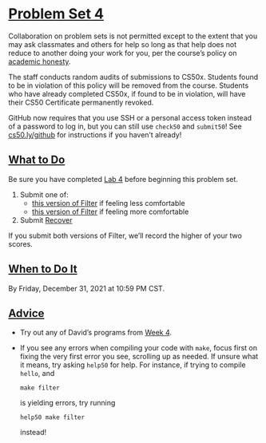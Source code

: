 [Problem Set 4](#problem-set-4)
===============================

Collaboration on problem sets is not permitted except to the extent that you may ask classmates and others for help so long as that help does not reduce to another doing your work for you, per the course’s policy on [academic honesty](../../syllabus/#academic-honesty).

The staff conducts random audits of submissions to CS50x. Students found to be in violation of this policy will be removed from the course. Students who have already completed CS50x, if found to be in violation, will have their CS50 Certificate permanently revoked.

GitHub now requires that you use SSH or a personal access token instead of a password to log in, but you can still use `check50` and `submit50`! See [cs50.ly/github](https://cs50.ly/github) for instructions if you haven’t already!

[What to Do](#what-to-do)
-------------------------

Be sure you have completed [Lab 4](../../labs/4/) before beginning this problem set.

1.  Submit one of:
    *   [this version of Filter](filter/less/) if feeling less comfortable
    *   [this version of Filter](filter/more/) if feeling more comfortable
2.  Submit [Recover](recover/)

If you submit both versions of Filter, we’ll record the higher of your two scores.

[When to Do It](#when-to-do-it)
-------------------------------

By Friday, December 31, 2021 at 10:59 PM CST[](https://time.cs50.io/2021-12-31T23:59:00-05:00).

[Advice](#advice)
-----------------

*   Try out any of David’s programs from [Week 4](../../weeks/4/).
*   If you see any errors when compiling your code with `make`, focus first on fixing the very first error you see, scrolling up as needed. If unsure what it means, try asking `help50` for help. For instance, if trying to compile `hello`, and

        make filter


    is yielding errors, try running

        help50 make filter


    instead!
